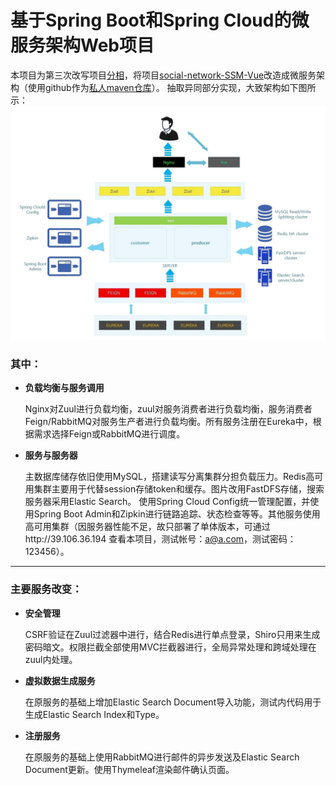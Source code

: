 # 基于Spring Boot和Spring Cloud的微服务架构Web项目
本项目为第三次改写项目[分相](https://github.com/JoherYu/flask_web_program_social_network)，将项目[social-network-SSM-Vue](https://github.com/JoherYu/social-network-SSM-Vue)改造成微服务架构（使用github作为[私人maven仓库](https://github.com/JoherYu/maven-private)）。
抽取异同部分实现，大致架构如下图所示：    
![Architecture](https://github.com/JoherYu/socail-network-microservice/blob/master/Architecture.jpg)    
### 其中：
*    **负载均衡与服务调用**

     Nginx对Zuul进行负载均衡，zuul对服务消费者进行负载均衡，服务消费者Feign/RabbitMQ对服务生产者进行负载均衡。所有服务注册在Eureka中，根据需求选择Feign或RabbitMQ进行调度。
*    **服务与服务器**

     主数据库储存依旧使用MySQL，搭建读写分离集群分担负载压力。Redis高可用集群主要用于代替session存储token和缓存。图片改用FastDFS存储，搜索服务器采用Elastic Search。
     使用Spring Cloud Config统一管理配置，并使用Spring Boot Admin和Zipkin进行链路追踪、状态检查等等。其他服务使用高可用集群（因服务器性能不足，故只部署了单体版本，可通过http://39.106.36.194 查看本项目，测试帐号：a@a.com，测试密码：123456）。
---
### 主要服务改变：
*    **安全管理**

     CSRF验证在Zuul过滤器中进行，结合Redis进行单点登录，Shiro只用来生成密码暗文。权限拦截全部使用MVC拦截器进行，全局异常处理和跨域处理在zuul内处理。
*    **虚拟数据生成服务**

     在原服务的基础上增加Elastic Search Document导入功能，测试内代码用于生成Elastic Search Index和Type。
*    **注册服务**

     在原服务的基础上使用RabbitMQ进行邮件的异步发送及Elastic Search Document更新。使用Thymeleaf渲染邮件确认页面。
